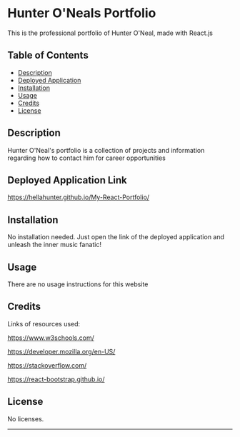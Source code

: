 # Hunter O'Neals Portfolio

This is the professional portfolio of Hunter O'Neal, made with React.js

## Table of Contents

- [Description](#description)
- [Deployed Application](#deployed-application)
- [Installation](#installation)
- [Usage](#usage)
- [Credits](#credits)
- [License](#license)

## Description

Hunter O'Neal's portfolio is a collection of projects and information regarding how to contact him for career opportunities

## Deployed Application Link

https://hellahunter.github.io/My-React-Portfolio/

## Installation

No installation needed. Just open the link of the deployed application and unleash the inner music fanatic!

## Usage

There are no usage instructions for this website


## Credits

Links of resources used:

https://www.w3schools.com/

https://developer.mozilla.org/en-US/

https://stackoverflow.com/

https://react-bootstrap.github.io/

## License

No licenses.

---
